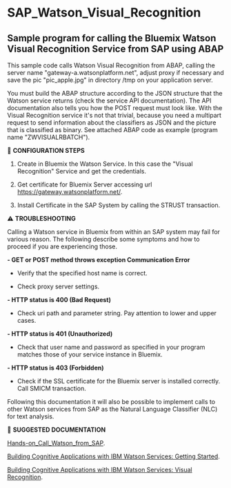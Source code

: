 # SAP_Watson_Visual_Recognition
Sample program for calling the Bluemix Watson Visual Recognition Service from SAP using ABAP
--------------------------------------------------------------------------------------------

This sample code calls Watson Visual Recognition from ABAP, calling the server name "gateway-a.watsonplatform.net", adjust proxy if necessary and save the pic "pic_apple.jpg" in directory /tmp on your application server.

You must build the ABAP structure according to the JSON structure that the Watson service returns (check the service API documentation).
The API documentation also tells you how the POST request must look like. With the Visual Recognition service it's not that trivial, because you need a multipart request to send information about the classifiers as JSON and the picture that is classified as binary. See attached ABAP code as example (program name "ZWVISUALRBATCH").

:pencil: **CONFIGURATION STEPS**

1) Create in Bluemix the Watson Service. In this case the "Visual Recognition" Service and get the credentials.

2) Get certificate for Bluemix Server accessing url https://gateway.watsonplatform.net/.

3) Install Certificate in the SAP System by calling the STRUST transaction.

:warning: **TROUBLESHOOTING**

Calling a Watson service in Bluemix from within an SAP system may fail for various reason. The following describe some symptoms and how to proceed if you are experiencing those.

**- GET or POST method throws exception Communication Error**

- Verify that the specified host name is correct.

- Check proxy server settings.

**- HTTP status is 400 (Bad Request)**

- Check uri path and parameter string. Pay attention to lower and upper cases.

**- HTTP status is 401 (Unauthorized)**

- Check that user name and password as specified in your program matches those of your service instance
in Bluemix.

**- HTTP status is 403 (Forbidden)**

- Check if the SSL certificate for the Bluemix server is installed correctly. Call SMICM transaction.

Following this documentation it will also be possible to implement calls to other Watson services from SAP as the Natural Language Classifier (NLC) for text analysis.

:book: **SUGGESTED DOCUMENTATION**

[Hands-on_Call_Watson_from_SAP](https://www.ibm.com/developerworks/community/files/form/anonymous/api/library/25ecde0d-ebfb-47d4-a379-a048a1ccea57/document/d7c30a1b-da62-4066-b4b5-aedc92dfb139/media/Hands-on_Call_Watson_from_SAP_20171009.pdf).

[Building Cognitive Applications with IBM Watson Services: Getting Started](http://www.redbooks.ibm.com/redbooks/pdfs/sg248387.pdf).

[Building Cognitive Applications with IBM Watson Services: Visual Recognition](http://www.redbooks.ibm.com/redbooks/pdfs/sg248393.pdf).
